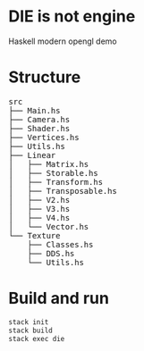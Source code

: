 # DIE is not engine
Haskell modern opengl demo

# Structure

<pre>
src
├── Main.hs
├── Camera.hs
├── Shader.hs
├── Vertices.hs
├── Utils.hs
├── Linear
│   ├── Matrix.hs
│   ├── Storable.hs
│   ├── Transform.hs
│   ├── Transposable.hs
│   ├── V2.hs
│   ├── V3.hs
│   ├── V4.hs
│   └── Vector.hs
└── Texture
    ├── Classes.hs
    ├── DDS.hs
    └── Utils.hs
</pre>

# Build and run

```bash
stack init
stack build
stack exec die
```
